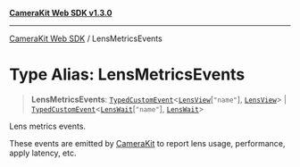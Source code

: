 [**CameraKit Web SDK v1.3.0**](../README.md)

***

[CameraKit Web SDK](../globals.md) / LensMetricsEvents

# Type Alias: LensMetricsEvents

> **LensMetricsEvents**: [`TypedCustomEvent`](../classes/TypedCustomEvent.md)\<[`LensView`](LensView.md)\[`"name"`\], [`LensView`](LensView.md)\> \| [`TypedCustomEvent`](../classes/TypedCustomEvent.md)\<[`LensWait`](LensWait.md)\[`"name"`\], [`LensWait`](LensWait.md)\>

Lens metrics events.

These events are emitted by [CameraKit](../classes/CameraKit.md) to report lens usage, performance, apply latency, etc.
